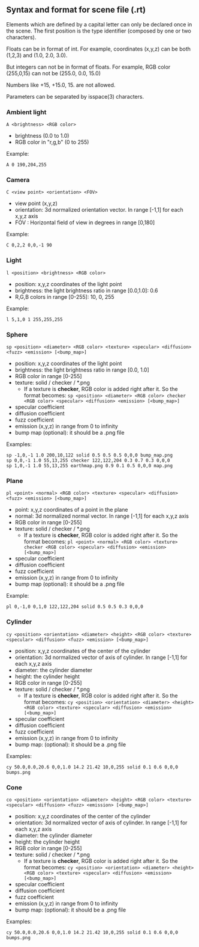## Syntax and format for scene file (.rt)

Elements which are defined by a capital letter can only be declared once in the scene.
The first position is the type identifier (composed by one or two characters).

Floats can be in format of int.
For example, coordinates (x,y,z) can be both (1,2,3) and (1.0, 2.0, 3.0).

But integers can not be in format of floats. For example, RGB color (255,0,15) can not be (255.0, 0.0, 15.0)

Numbers like +15, +15.0, 15. are not allowed.

Parameters can be separated by isspace(3) characters.

### Ambient light

```
A <brightness> <RGB color>
```

- brightness (0.0 to 1.0)
- RGB color in "r,g,b" (0 to 255)

Example:
```
A 0 190,204,255
```

### Camera

```
C <view point> <orientation> <FOV>
```

- view point (x,y,z)
- orientation: 3d normalized orientation vector. In range [-1,1] for each x,y,z axis
- FOV : Horizontal field of view in degrees in range [0,180]

Example:
```
C 0,2,2 0,0,-1 90
```

### Light

```
l <position> <brightness> <RGB color>
```

- position: x,y,z coordinates of the light point
- brightness: the light brightness ratio in range [0.0,1.0]: 0.6
- R,G,B colors in range [0-255]: 10, 0, 255

Example:
```
l 5,1,0 1 255,255,255
```

### Sphere

```
sp <position> <diameter> <RGB color> <texture> <specular> <diffusion> <fuzz> <emission> [<bump_map>]
```

- position: x,y,z coordinates of the light point
- brightness: the light brightness ratio in range [0.0, 1.0]
- RGB color in range [0-255]
- texture: solid / checker / *.png
	- If a texture is **checker**, RGB color is added right after it. So the format becomes:
	 `sp <position> <diameter> <RGB color> checker <RGB color> <specular> <diffusion> <emission> [<bump_map>]`
- specular coefficient
- diffusion coefficient
- fuzz coefficient
- emission (x,y,z) in range from 0 to infinity
- bump map (optional): it should be a .png file 

Examples:
```
sp -1,0,-1 1.0 200,10,122 solid 0.5 0.5 0.5 0,0,0 bump_map.png
sp 0,0,-1 1.0 55,13,255 checker 122,122,204 0.3 0.7 0.3 0,0,0
sp 1,0,-1 1.0 55,13,255 earthmap.png 0.9 0.1 0.5 0,0,0 map.png
```

### Plane

```
pl <point> <normal> <RGB color> <texture> <specular> <diffusion> <fuzz> <emission> [<bump_map>]
```

- point: x,y,z coordinates of a point in the plane
- normal: 3d normalized normal vector. In range [-1,1] for each x,y,z axis
- RGB color in range [0-255]
- texture: solid / checker / *.png
	- If a texture is **checker**, RGB color is added right after it. So the format becomes:
	 `pl <point> <normal> <RGB color> <texture> checker <RGB color> <specular> <diffusion> <emission> [<bump_map>]`
- specular coefficient
- diffusion coefficient
- fuzz coefficient
- emission (x,y,z) in range from 0 to infinity
- bump map (optional): it should be a .png file

Example:
```
pl 0,-1,0 0,1,0 122,122,204 solid 0.5 0.5 0.3 0,0,0
```

### Cylinder

```
cy <position> <orientation> <diameter> <height> <RGB color> <texture> <specular> <diffusion> <fuzz> <emission> [<bump_map>]
```

- position: x,y,z coordinates of the center of the cylinder
- orientation: 3d normalized vector of axis of cylinder. In range [-1,1] for each x,y,z axis
- diameter: the cylinder diameter
- height: the cylinder height
- RGB color in range [0-255]
- texture: solid / checker / *.png
	- If a texture is **checker**, RGB color is added right after it. So the format becomes:
	 `cy <position> <orientation> <diameter> <height> <RGB color> <texture> <specular> <diffusion> <emission> [<bump_map>]`
- specular coefficient
- diffusion coefficient
- fuzz coefficient
- emission (x,y,z) in range from 0 to infinity
- bump map: (optional): it should be a .png file 

Examples:
```
cy 50.0,0.0,20.6 0,0,1.0 14.2 21.42 10,0,255 solid 0.1 0.6 0,0,0 bumps.png
```

### Cone

```
co <position> <orientation> <diameter> <height> <RGB color> <texture> <specular> <diffusion> <fuzz> <emission> [<bump_map>]
```

- position: x,y,z coordinates of the center of the cylinder
- orientation: 3d normalized vector of axis of cylinder. In range [-1,1] for each x,y,z axis
- diameter: the cylinder diameter
- height: the cylinder height
- RGB color in range [0-255]
- texture: solid / checker / *.png
	- If a texture is **checker**, RGB color is added right after it. So the format becomes:
	 `cy <position> <orientation> <diameter> <height> <RGB color> <texture> <specular> <diffusion> <emission> [<bump_map>]`
- specular coefficient
- diffusion coefficient
- fuzz coefficient
- emission (x,y,z) in range from 0 to infinity
- bump map: (optional): it should be a .png file 

Examples:
```
cy 50.0,0.0,20.6 0,0,1.0 14.2 21.42 10,0,255 solid 0.1 0.6 0,0,0 bumps.png
```
